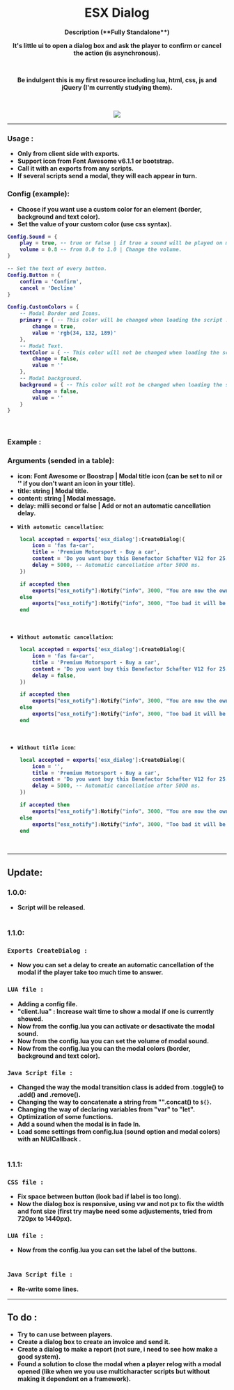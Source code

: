 <h1 align='center'>ESX Dialog</a></h1><p align='center'><b>
<p align="center">Description  (**Fully Standalone**)</p>
<p align="center">It's little ui to open a dialog box and ask the player to confirm or cancel the action (is asynchronous).</p></br>
<p align="center">Be indulgent this is my first resource including lua, html, css, js and jQuery (I'm currently studying them).</p></br>
<p align="center"><img src="https://imgur.com/ZuChElL.png"></p>

---
### Usage :
- Only from client side with exports.</br>
- Support icon from Font Awesome v6.1.1 or bootstrap.</br>
- Call it with an exports from any scripts.</br>
- If several scripts send a modal, they will each appear in turn.</br>

### Config (example):
- Choose if you want use a custom color for an element (border, background and text color).
- Set the value of your custom color (use css syntax).

```lua
Config.Sound = {
    play = true, -- true or false | if true a sound will be played on modal fadIn.
    volume = 0.8 -- from 0.0 to 1.0 | Change the volume.
}

-- Set the text of every button.
Config.Button = {
    confirm = 'Confirm',
    cancel = 'Decline'
}

Config.CustomColors = {
    -- Modal Border and Icons.
    primary = { -- This color will be changed when loading the script ! 
        change = true,
        value = 'rgb(34, 132, 189)'
    },
    -- Modal Text.
    textColor = { -- This color will not be changed when loading the script !
        change = false,
        value = ''
    },
    -- Modal background.
    background = { -- This color will not be changed when loading the script !
        change = false,
        value = ''
    }
}
```
</br>

### Example :
### Arguments (sended in a table):
* **icon**: Font Awesome or Boostrap | Modal title icon (can be set to nil or '' if you don't want an icon in your title).
* **title**: string | Modal title.
* **content**: string | Modal message.
* **delay**: milli second or false | Add or not an automatic cancellation delay.

- `With automatic cancellation`:
```lua
    local accepted = exports['esx_dialog']:CreateDialog({
        icon = 'fas fa-car',
        title = 'Premium Motorsport - Buy a car',
        content = 'Do you want buy this Benefactor Schafter V12 for 25.0000$ ?',
        delay = 5000, -- Automatic cancellation after 5000 ms.
    })

    if accepted then
        exports["esx_notify"]:Notify("info", 3000, "You are now the owner of this Benefactor Schafter V12 !")
    else
        exports["esx_notify"]:Notify("info", 3000, "Too bad it will be for another time, have a nice day !")
    end
```
</br>

- `Without automatic cancellation`:
```lua
    local accepted = exports['esx_dialog']:CreateDialog({
        icon = 'fas fa-car',
        title = 'Premium Motorsport - Buy a car',
        content = 'Do you want buy this Benefactor Schafter V12 for 25.0000$ ?',
        delay = false,
    })

    if accepted then
        exports["esx_notify"]:Notify("info", 3000, "You are now the owner of this Benefactor Schafter V12 !")
    else
        exports["esx_notify"]:Notify("info", 3000, "Too bad it will be for another time, have a nice day !")
    end
```
</br>

- `Without title icon`:
```lua
    local accepted = exports['esx_dialog']:CreateDialog({
        icon = '',
        title = 'Premium Motorsport - Buy a car',
        content = 'Do you want buy this Benefactor Schafter V12 for 25.0000$ ?',
        delay = 5000, -- Automatic cancellation after 5000 ms.
    })

    if accepted then
        exports["esx_notify"]:Notify("info", 3000, "You are now the owner of this Benefactor Schafter V12 !")
    else
        exports["esx_notify"]:Notify("info", 3000, "Too bad it will be for another time, have a nice day !")
    end
```
</br>

---
## Update:

### 1.0.0:
- Script will be released.
</br></br>

### 1.1.0:

### `Exports CreateDialog :`
- Now you can set a delay to create an automatic cancellation of the modal if the player take too much time to answer.

### `LUA file :`
- Adding a config file.
- "client.lua" : Increase wait time to show a modal if one is currently showed.
- Now from the config.lua you can activate or desactivate the modal sound.
- Now from the config.lua you can set the volume of modal sound.
- Now from the config.lua you can the modal colors (border, background and text color).

### `Java Script file :`
- Changed the way the modal transition class is added from .toggle() to .add() and .remove().
- Changing the way to concatenate a string from "".concat() to `${}`.
- Changing the way of declaring variables from "var" to "let".
- Optimization of some functions.
- Add a sound when the modal is in fade In.
- Load some settings from config.lua (sound option and modal colors) with an NUICallback .
</br></br>

### 1.1.1:

### `CSS file :`
- Fix space between button (look bad if label is too long).
- Now the dialog box is responsive, using vw and not px to fix the width and font size (first try maybe need some adjustements, tried from 720px to 1440px).

### `LUA file :`
- Now from the config.lua you can set the label of  the buttons.
</br></br>

### `Java Script file :`
- Re-write some lines.

---
## To do :
- Try to can use between players.
- Create a dialog box to create an invoice and send it.
- Create a dialog to make a report (not sure, i need to see how make a good system).
- Found a solution to close the modal when a player relog with a modal opened (like when we you use multicharacter scripts but without making it dependent on a framework).
